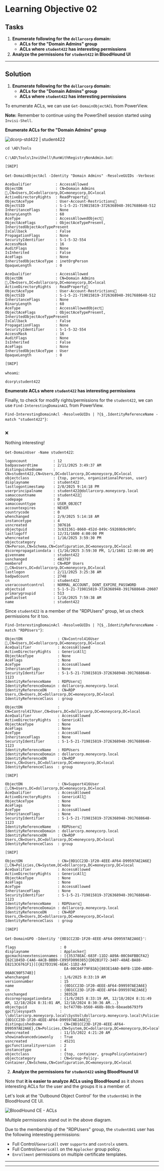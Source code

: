 # Learning Objective 02

## Tasks

1. **Enumerate following for the `dollarcorp` domain:**
	- **ACLs for the "Domain Admins" group**
	- **ACLs where `student422` has interesting permissions**
2. **Analyze the permissions for `student422` in BloodHound UI**

---

## Solution

1. **Enumerate following for the `dollarcorp` domain:**
	- **ACLs for the "Domain Admins" group**
	- **ACLs where `student422` has interesting permissions**

To enumerate ACLs, we can use `Get-DomainObjectACL` from PowerView.

**Note:** Remember to continue using the PowerShell session started using `Invisi-Shell`.

**Enumerate ACLs for the "Domain Admins" group**

![dcorp-std422 | student422](https://custom-icon-badges.demolab.com/badge/dcorp--std422-student422-64b5f6?logo=windows11&logoColor=white)

`cd \AD\Tools`

`C:\AD\Tools\InviShell\RunWithRegistryNonAdmin.bat`:
```
[SNIP]
```

`Get-DomainObjectAcl -Identity "Domain Admins" -ResolveGUIDs -Verbose`:
```
AceQualifier           : AccessAllowed
ObjectDN               : CN=Domain Admins📌,CN=Users,DC=dollarcorp,DC=moneycorp,DC=local
ActiveDirectoryRights  : ReadProperty📌
ObjectAceType          : User-Account-Restrictions📌
ObjectSID              : S-1-5-21-719815819-3726368948-3917688648-512
InheritanceFlags       : None
BinaryLength           : 60
AceType                : AccessAllowedObject📌
ObjectAceFlags         : ObjectAceTypePresent, InheritedObjectAceTypePresent
IsCallback             : False
PropagationFlags       : None
SecurityIdentifier     : S-1-5-32-554
AccessMask             : 16
AuditFlags             : None
IsInherited            : False
AceFlags               : None
InheritedObjectAceType : inetOrgPerson
OpaqueLength           : 0

AceQualifier           : AccessAllowed
ObjectDN               : CN=Domain Admins📌,CN=Users,DC=dollarcorp,DC=moneycorp,DC=local
ActiveDirectoryRights  : ReadProperty📌
ObjectAceType          : User-Account-Restrictions📌
ObjectSID              : S-1-5-21-719815819-3726368948-3917688648-512
InheritanceFlags       : None
BinaryLength           : 60
AceType                : AccessAllowedObject📌
ObjectAceFlags         : ObjectAceTypePresent, InheritedObjectAceTypePresent
IsCallback             : False
PropagationFlags       : None
SecurityIdentifier     : S-1-5-32-554
AccessMask             : 16
AuditFlags             : None
IsInherited            : False
AceFlags               : None
InheritedObjectAceType : User
OpaqueLength           : 0

[SNIP]
```

`whoami`:
```
dcorp\student422
```

**Enumerate ACLs where `student422` has interesting permissions**

Finally, to check for modify rights/permissions for the `student422`, we can use `Find-InterestingDomainACL` from PowerView.

`Find-InterestingDomainAcl -ResolveGUIDs | ?{$_.IdentityReferenceName -match "student422"}`:
```
```
❌

Nothing interesting!

`Get-DomainUser -Name student422`:
```
logoncount            : 12
badpasswordtime       : 2/11/2025 3:49:37 AM
distinguishedname     : CN=student422,CN=Users,DC=dollarcorp,DC=moneycorp,DC=local
objectclass           : {top, person, organizationalPerson, user}
displayname           : student422
lastlogontimestamp    : 2/8/2025 9:14:18 PM
userprincipalname     : student422@dollarcorp.moneycorp.local
samaccountname        : student422📌
codepage              : 0
samaccounttype        : USER_OBJECT
accountexpires        : NEVER
countrycode           : 0
whenchanged           : 2/9/2025 5:14:18 AM
instancetype          : 4
usncreated            : 307616
objectguid            : 3c631361-8660-452d-849c-59269b9c99fc
lastlogoff            : 12/31/1600 4:00:00 PM
whencreated           : 1/16/2025 3:59:30 PM
objectcategory        : CN=Person,CN=Schema,CN=Configuration,DC=moneycorp,DC=local
dscorepropagationdata : {1/16/2025 3:59:30 PM, 1/1/1601 12:00:00 AM}
givenname             : student422
usnchanged            : 483797
memberof              : CN=RDP Users📌,CN=Users,DC=dollarcorp,DC=moneycorp,DC=local
lastlogon             : 2/11/2025 3:25:38 AM
badpwdcount           : 2748
cn                    : student422
useraccountcontrol    : NORMAL_ACCOUNT, DONT_EXPIRE_PASSWORD
objectsid             : S-1-5-21-719815819-3726368948-3917688648-20607
primarygroupid        : 513
pwdlastset            : 1/16/2025 7:59:38 AM
name                  : student422
```

Since `student422` is a member of the "RDPUsers" group, let us check permissions for it too.

`Find-InterestingDomainAcl -ResolveGUIDs | ?{$_.IdentityReferenceName -match "RDPUsers"}`:
```
ObjectDN                : CN=Control416User📌,CN=Users,DC=dollarcorp,DC=moneycorp,DC=local
AceQualifier            : AccessAllowed
ActiveDirectoryRights   : GenericAll📌
ObjectAceType           : None
AceFlags                : None
AceType                 : AccessAllowed
InheritanceFlags        : None
SecurityIdentifier      : S-1-5-21-719815819-3726368948-3917688648-1123
IdentityReferenceName   : RDPUsers📌
IdentityReferenceDomain : dollarcorp.moneycorp.local
IdentityReferenceDN     : CN=RDP Users,CN=Users,DC=dollarcorp,DC=moneycorp,DC=local
IdentityReferenceClass  : group

ObjectDN                : CN=Control417User,CN=Users,DC=dollarcorp,DC=moneycorp,DC=local
AceQualifier            : AccessAllowed
ActiveDirectoryRights   : GenericAll
ObjectAceType           : None
AceFlags                : None
AceType                 : AccessAllowed
InheritanceFlags        : None
SecurityIdentifier      : S-1-5-21-719815819-3726368948-3917688648-1123
IdentityReferenceName   : RDPUsers
IdentityReferenceDomain : dollarcorp.moneycorp.local
IdentityReferenceDN     : CN=RDP Users,CN=Users,DC=dollarcorp,DC=moneycorp,DC=local
IdentityReferenceClass  : group

[SNIP]

ObjectDN                : CN=Support416User📌,CN=Users,DC=dollarcorp,DC=moneycorp,DC=local
AceQualifier            : AccessAllowed
ActiveDirectoryRights   : GenericAll📌
ObjectAceType           : None
AceFlags                : None
AceType                 : AccessAllowed
InheritanceFlags        : None
SecurityIdentifier      : S-1-5-21-719815819-3726368948-3917688648-1123
IdentityReferenceName   : RDPUsers📌
IdentityReferenceDomain : dollarcorp.moneycorp.local
IdentityReferenceDN     : CN=RDP Users,CN=Users,DC=dollarcorp,DC=moneycorp,DC=local
IdentityReferenceClass  : group

[SNIP]

ObjectDN                : CN={0D1CC23D-1F20-4EEE-AF64-D99597AE2A6E}📌,CN=Policies,CN=System,DC=dollarcorp,DC=moneycorp,DC=local
AceQualifier            : AccessAllowed
ActiveDirectoryRights   : GenericAll📌
ObjectAceType           : None
AceFlags                : None
AceType                 : AccessAllowed
InheritanceFlags        : None
SecurityIdentifier      : S-1-5-21-719815819-3726368948-3917688648-1123
IdentityReferenceName   : RDPUsers📌
IdentityReferenceDomain : dollarcorp.moneycorp.local
IdentityReferenceDN     : CN=RDP Users,CN=Users,DC=dollarcorp,DC=moneycorp,DC=local
IdentityReferenceClass  : group

[SNIP]
```

`Get-DomainGPO -Identity '{0D1CC23D-1F20-4EEE-AF64-D99597AE2A6E}'`:
```
flags                    : 0
displayname              : Applocker📑
gpcmachineextensionnames : [{35378EAC-683F-11D2-A89A-00C04FBBCFA2}{62C1845D-C4A6-4ACB-BBB0-C895FD090385}{D02B1F72-3407-48AE-BA88-E8213C6761F1}][{827D319E-6EAC-11D2-A4
                           EA-00C04F79F83A}{803E14A0-B4FB-11D0-A0D0-00A0C90F574B}]
whenchanged              : 1/6/2025 8:33:19 AM
versionnumber            : 15
name                     : {0D1CC23D-1F20-4EEE-AF64-D99597AE2A6E}
cn                       : {0D1CC23D-1F20-4EEE-AF64-D99597AE2A6E}
usnchanged               : 303528
dscorepropagationdata    : {1/6/2025 8:33:19 AM, 12/18/2024 8:31:49 AM, 12/18/2024 8:31:01 AM, 12/18/2024 8:30:36 AM...}
objectguid               : bcf4770b-b560-468b-88cb-6beaeb6793f9
gpcfilesyspath           : \\dollarcorp.moneycorp.local\SysVol\dollarcorp.moneycorp.local\Policies\{0D1CC23D-1F20-4EEE-AF64-D99597AE2A6E}📌
distinguishedname        : CN={0D1CC23D-1F20-4EEE-AF64-D99597AE2A6E},CN=Policies,CN=System,DC=dollarcorp,DC=moneycorp,DC=local
whencreated              : 11/15/2022 4:21:20 AM
showinadvancedviewonly   : True
usncreated               : 45231
gpcfunctionalityversion  : 2
instancetype             : 4
objectclass              : {top, container, groupPolicyContainer}
objectcategory           : CN=Group-Policy-Container,CN=Schema,CN=Configuration,DC=moneycorp,DC=local
```

2. **Analyze the permissions for `student422` using BloodHound UI**

Note that **it is easier to analyze ACLs using BloodHound** as it shows interesting ACLs for the user and the groups it is a member of.

Let's look at the 'Outbound Object Control' for the `student841` in the BloodHound CE UI.

![BloodHound CE - ACLs](./assets/screenshots/learning_objective_02_bloodhound_ce_acls.png)

Multiple permissions stand out in the above diagram.

Due to the membership of the "RDPUsers" group, the `student841` user has the following interesting permissions:
- Full Control/`GenericAll` over `supportx` and `controlx` users.
- Full Control/`GenericAll` on the `Applocker` group policy.
- `Enrollment` permissions on multiple certificate templates.

---
---
